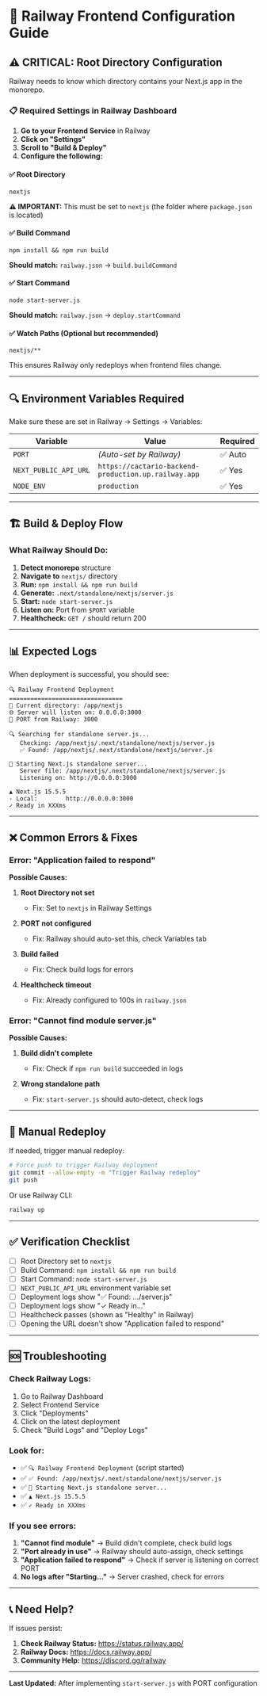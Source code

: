 # 🚀 Railway Frontend Configuration Guide

## ⚠️ CRITICAL: Root Directory Configuration

Railway needs to know which directory contains your Next.js app in the monorepo.

### 📋 Required Settings in Railway Dashboard

1. **Go to your Frontend Service** in Railway
2. **Click on "Settings"**
3. **Scroll to "Build & Deploy"**
4. **Configure the following:**

#### ✅ Root Directory
```
nextjs
```
**⚠️ IMPORTANT:** This must be set to `nextjs` (the folder where `package.json` is located)

#### ✅ Build Command
```
npm install && npm run build
```
**Should match:** `railway.json` → `build.buildCommand`

#### ✅ Start Command
```
node start-server.js
```
**Should match:** `railway.json` → `deploy.startCommand`

#### ✅ Watch Paths (Optional but recommended)
```
nextjs/**
```
This ensures Railway only redeploys when frontend files change.

---

## 🔍 Environment Variables Required

Make sure these are set in Railway → Settings → Variables:

| Variable | Value | Required |
|----------|-------|----------|
| `PORT` | *(Auto-set by Railway)* | ✅ Auto |
| `NEXT_PUBLIC_API_URL` | `https://cactario-backend-production.up.railway.app` | ✅ Yes |
| `NODE_ENV` | `production` | ✅ Yes |

---

## 🏗️ Build & Deploy Flow

### What Railway Should Do:

1. **Detect monorepo** structure
2. **Navigate to** `nextjs/` directory
3. **Run:** `npm install && npm run build`
4. **Generate:** `.next/standalone/nextjs/server.js`
5. **Start:** `node start-server.js`
6. **Listen on:** Port from `$PORT` variable
7. **Healthcheck:** `GET /` should return 200

---

## 📊 Expected Logs

When deployment is successful, you should see:

```
🔍 Railway Frontend Deployment
================================
📍 Current directory: /app/nextjs
🌐 Server will listen on: 0.0.0.0:3000
🔐 PORT from Railway: 3000

🔍 Searching for standalone server.js...
   Checking: /app/nextjs/.next/standalone/nextjs/server.js
   ✅ Found: /app/nextjs/.next/standalone/nextjs/server.js

🚀 Starting Next.js standalone server...
   Server file: /app/nextjs/.next/standalone/nextjs/server.js
   Listening on: http://0.0.0.0:3000

▲ Next.js 15.5.5
- Local:        http://0.0.0.0:3000
✓ Ready in XXXms
```

---

## ❌ Common Errors & Fixes

### Error: "Application failed to respond"

**Possible Causes:**

1. **Root Directory not set**
   - Fix: Set to `nextjs` in Railway Settings

2. **PORT not configured**
   - Fix: Railway should auto-set this, check Variables tab

3. **Build failed**
   - Fix: Check build logs for errors

4. **Healthcheck timeout**
   - Fix: Already configured to 100s in `railway.json`

### Error: "Cannot find module server.js"

**Possible Causes:**

1. **Build didn't complete**
   - Fix: Check if `npm run build` succeeded in logs

2. **Wrong standalone path**
   - Fix: `start-server.js` should auto-detect, check logs

---

## 🔄 Manual Redeploy

If needed, trigger manual redeploy:

```bash
# Force push to trigger Railway deployment
git commit --allow-empty -m "Trigger Railway redeploy"
git push
```

Or use Railway CLI:
```bash
railway up
```

---

## ✅ Verification Checklist

- [ ] Root Directory set to `nextjs`
- [ ] Build Command: `npm install && npm run build`
- [ ] Start Command: `node start-server.js`
- [ ] `NEXT_PUBLIC_API_URL` environment variable set
- [ ] Deployment logs show "✅ Found: .../server.js"
- [ ] Deployment logs show "✓ Ready in..."
- [ ] Healthcheck passes (shown as "Healthy" in Railway)
- [ ] Opening the URL doesn't show "Application failed to respond"

---

## 🆘 Troubleshooting

### Check Railway Logs:

1. Go to Railway Dashboard
2. Select Frontend Service
3. Click "Deployments"
4. Click on the latest deployment
5. Check "Build Logs" and "Deploy Logs"

### Look for:

- ✅ `🔍 Railway Frontend Deployment` (script started)
- ✅ `✅ Found: /app/nextjs/.next/standalone/nextjs/server.js`
- ✅ `🚀 Starting Next.js standalone server...`
- ✅ `▲ Next.js 15.5.5`
- ✅ `✓ Ready in XXXms`

### If you see errors:

1. **"Cannot find module"** → Build didn't complete, check build logs
2. **"Port already in use"** → Railway should auto-assign, check settings
3. **"Application failed to respond"** → Check if server is listening on correct PORT
4. **No logs after "Starting..."** → Server crashed, check for errors

---

## 📞 Need Help?

If issues persist:

1. **Check Railway Status:** https://status.railway.app/
2. **Railway Docs:** https://docs.railway.app/
3. **Community Help:** https://discord.gg/railway

---

**Last Updated:** After implementing `start-server.js` with PORT configuration

